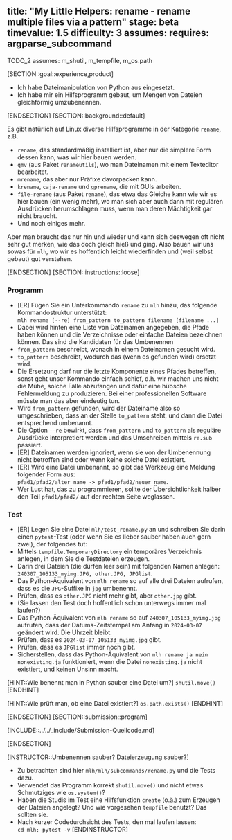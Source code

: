 title: "My Little Helpers: rename - rename multiple files via a pattern"
stage: beta
timevalue: 1.5
difficulty: 3
assumes:
requires: argparse_subcommand
---
TODO_2 assumes: m_shutil, m_tempfile, m_os.path

[SECTION::goal::experience,product]

- Ich habe Dateimanipulation von Python aus eingesetzt.
- Ich habe mir ein Hilfsprogramm gebaut, um Mengen von Dateien gleichförmig umzubenennen.


[ENDSECTION]
[SECTION::background::default]

Es gibt natürlich auf Linux diverse Hilfsprogramme in der Kategorie `rename`, z.B.

- `rename`, das standardmäßig installiert ist, aber nur die simplere Form dessen kann,
  was wir hier bauen werden.
- `qmv` (aus Paket `renameutils`), wo man Dateinamen mit einem Texteditor bearbeitet.
- `mrename`, das aber nur Präfixe davorpacken kann.
- `krename`, `caja-rename` und `gprename`, die mit GUIs arbeiten.
- `file-rename` (aus Paket `rename`), das etwa das Gleiche kann wie wir es hier bauen
  (ein wenig mehr), wo man sich aber auch dann mit regulären Ausdrücken herumschlagen muss,
  wenn man deren Mächtigkeit gar nicht braucht.
- Und noch einiges mehr.

Aber man braucht das nur hin und wieder und kann sich deswegen oft nicht sehr gut merken,
wie das doch gleich hieß und ging.
Also bauen wir uns sowas für `mlh`, wo wir es hoffentlich leicht wiederfinden und
(weil selbst gebaut) gut verstehen.

[ENDSECTION]
[SECTION::instructions::loose]

### Programm

- [ER] Fügen Sie ein Unterkommando `rename` zu `mlh` hinzu, das folgende Kommandostruktur unterstützt:  
  `mlh rename [--re] from_pattern to_pattern filename [filename ...]`  
- Dabei wird hinten eine Liste von Dateinamen angegeben, die Pfade haben können und die
  Verzeichnisse oder einfache Dateien bezeichnen können.
  Das sind die Kandidaten für das Umbenennen
- `from_pattern` beschreibt, wonach in einem Dateinamen gesucht wird.
- `to_pattern` beschreibt, wodurch das (wenn es gefunden wird) ersetzt wird.
- Die Ersetzung darf nur die letzte Komponente eines Pfades betreffen, sonst geht unser
  Kommando einfach schief, d.h. wir machen uns nicht die Mühe, solche Fälle abzufangen und
  dafür eine hübsche Fehlermeldung zu produzieren.
  Bei einer professionellen Software müsste man das aber eindeutig tun.
- Wird `from_pattern` gefunden, wird der Dateiname also so umgeschrieben, dass an der Stelle
  `to_pattern` steht, und dann die Datei entsprechend umbenannt. 
- Die Option `--re` bewirkt, dass `from_pattern` und `to_pattern` als reguläre Ausdrücke 
  interpretiert werden und das Umschreiben mittels `re.sub` passiert.
- [ER] Dateinamen werden ignoriert, wenn sie von der Umbenennung nicht betroffen sind oder wenn
  keine solche Datei existiert.
- [ER] Wird eine Datei umbenannt, so gibt das Werkzeug eine Meldung folgender Form aus:  
  `pfad1/pfad2/alter_name -> pfad1/pfad2/neuer_name`.
- Wer Lust hat, das zu programmieren,
  sollte der Übersichtlichkeit halber den Teil `pfad1/pfad2/` auf der rechten Seite weglassen.


### Test

- [ER] Legen Sie eine Datei `mlh/test_rename.py` an und schreiben Sie darin einen `pytest`-Test
  (oder wenn Sie es lieber sauber haben auch gern zwei), der folgendes tut:
- Mittels `tempfile.TemporaryDirectory` ein temporäres Verzeichnis anlegen, in dem Sie
  die Testdateien erzeugen.
- Darin drei Dateien (die dürfen leer sein) mit folgenden Namen anlegen:
  `240307_105133_myimg.JPG, other.JPG, JPGlist`.
- Das Python-Äquivalent von `mlh rename` so auf alle drei Dateien aufrufen, 
  dass es die `JPG`-Suffixe in `jpg` umbenennt.
- Prüfen, dass es `other.JPG` nicht mehr gibt, aber `other.jpg` gibt.
- (Sie lassen den Test doch hoffentlich schon unterwegs immer mal laufen?)
- Das Python-Äquivalent von `mlh rename` so auf `240307_105133_myimg.jpg` aufrufen, 
  dass der Datums-Zeitstempel am Anfang in `2024-03-07` geändert wird. Die Uhrzeit bleibt.
- Prüfen, dass es `2024-03-07_105133_myimg.jpg` gibt.
- Prüfen, dass es `JPGlist` immer noch gibt.
- Sicherstellen, dass das Python-Äquivalent von `mlh rename ja nein nonexisting.ja` 
  funktioniert, wenn die Datei `nonexisting.ja` nicht existiert,
  und keinen Unsinn macht.


[HINT::Wie benennt man in Python sauber eine Datei um?]
`shutil.move()`
[ENDHINT]

[HINT::Wie prüft man, ob eine Datei existiert?]
`os.path.exists()`
[ENDHINT]

[ENDSECTION]
[SECTION::submission::program]

[INCLUDE::../../_include/Submission-Quellcode.md]

[ENDSECTION]

[INSTRUCTOR::Umbenennen sauber? Dateierzeugung sauber?]
- Zu betrachten sind hier `mlh/mlh/subcommands/rename.py` und die Tests dazu.
- Verwendet das Programm korrekt `shutil.move()` und nicht etwas Schmutziges wie `os.system()`?
- Haben die Studis im Test eine Hilfsfunktion `create` (o.ä.) zum Erzeugen der Dateien angelegt?
  Und wie vorgesehen `tempfile` benutzt?
  Das sollten sie.
- Nach kurzer Codedurchsicht des Tests, den mal laufen lassen:  
  `cd mlh; pytest -v`
[ENDINSTRUCTOR]
